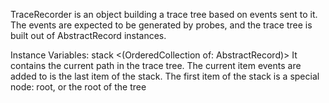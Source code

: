 TraceRecorder is an object building a trace tree based on events sent to it. The events are expected to be generated by probes, and the trace tree is built out of AbstractRecord instances.

Instance Variables:
	stack	<(OrderedCollection of: AbstractRecord)>	It contains the current path in the trace tree. The current item events are added to is the last item of the stack. The first item of the stack is a special node: root, or the root of the tree

